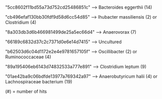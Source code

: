 "5cc8602f11bd55a73d752cd25486851c" --> Bacteroides eggerthii (14)

"cb496efaf130bb30fdf9d58d6cc54d85" --> Ihubacter massiliensis (2) or Clostridium (4)

"8a303db3d6b466981499de25a5ec66d4" --> Anaerovorax (7)

"66189c6832d37c2c7371d0e6e14d7415" --> Uncultured

"b62503d6c04d1172e2e4e9781657105f" --> Oscillibacter (2) or Ruminococcaceae (4)

"89a195406eb6143d74832533a777e891" --> Clostridium leptum (9)

"01ae42ba9c06bdfde13977a769342a97" --> Anaerobutyricum halii (4) or Lachnospiraceae bacterium (19)


(#) = number of hits
